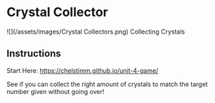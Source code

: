 # Crystal Collector
![](/assets/images/Crystal Collectors.png)
Collecting Crystals

## Instructions
Start Here: https://chelstimm.github.io/unit-4-game/

See if you can collect the right amount of crystals to match the target number given without going over! 
